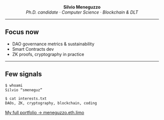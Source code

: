 <div align="center">

**Silvio Meneguzzo**  
_Ph.D. candidate · Computer Science · Blockchain & DLT_  

</div>

---

## Focus now

- DAO governance metrics & sustainability  
- Smart Contracts dev
- ZK proofs, cryptography in practice  

---


## Few signals

```bash
$ whoami
Silvio “smeneguz”

$ cat interests.txt
DAOs, ZK, cryptography, blockchain, coding
```

[My full portfolio → meneguzzo.eth.limo](https://meneguzzo.eth.limo)

